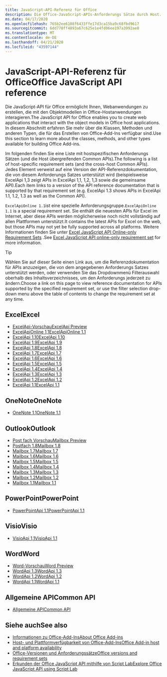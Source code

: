 ```yaml
---
title: JavaScript-API-Referenz für Office
description: Die Office-JavaScript-APIs-Anforderungs Sätze durch Host.
ms.date: 04/17/2020
ms.openlocfilehash: 765b2ee6108f6433ffe17d3ca15ba9c68fbd9617
ms.sourcegitcommit: 6dd770ff4893a67c625e1e4fd06ee197a3992ae0
ms.translationtype: MT
ms.contentlocale: de-DE
ms.lasthandoff: 04/21/2020
ms.locfileid: "43597144"
---
```

# <a name="office-javascript-api-reference"></a><span data-ttu-id="b8dba-103">JavaScript-API-Referenz für Office</span><span class="sxs-lookup"><span data-stu-id="b8dba-103">Office JavaScript API reference</span></span>

<span data-ttu-id="b8dba-104">Die JavaScript-API für Office ermöglicht Ihnen, Webanwendungen zu erstellen, die mit den Objektmodellen in Office-Hostanwendungen interagieren.</span><span class="sxs-lookup"><span data-stu-id="b8dba-104">The JavaScript API for Office enables you to create web applications that interact with the object models in Office host applications.</span></span> <span data-ttu-id="b8dba-105">In diesem Abschnitt erfahren Sie mehr über die Klassen, Methoden und anderen Typen, die für das Erstellen von Office-Add-Ins verfügbar sind.</span><span class="sxs-lookup"><span data-stu-id="b8dba-105">Use this section to learn more about the classes, methods, and other types available for building Office Add-ins.</span></span>

<span data-ttu-id="b8dba-106">Im folgenden finden Sie eine Liste mit hostspezifischen Anforderungs Sätzen (und die Host übergreifenden Common APIs).</span><span class="sxs-lookup"><span data-stu-id="b8dba-106">The following is a list of host-specific requirement sets (and the cross-host Common APIs).</span></span> <span data-ttu-id="b8dba-107">Jedes Element verweist auf eine Version der API-Referenzdokumentation, die von diesem Anforderungs Satzes unterstützt wird (beispielsweise ExcelApi 1,3 zeigt APIs in ExcelApi 1,1, 1,2, 1,3 sowie die gemeinsame API).</span><span class="sxs-lookup"><span data-stu-id="b8dba-107">Each item links to a version of the API reference documentation that is supported by that requirement set (e.g. ExcelApi 1.3 shows APIs in ExcelApi 1.1, 1.2, 1.3 as well as the Common API).</span></span>

<span data-ttu-id="b8dba-108">`ExcelApiOnline 1.1`ist eine spezielle Anforderungsgruppe.</span><span class="sxs-lookup"><span data-stu-id="b8dba-108">`ExcelApiOnline 1.1` is a special requirement set.</span></span> <span data-ttu-id="b8dba-109">Sie enthält die neuesten APIs für Excel im Internet, aber diese APIs werden möglicherweise noch nicht vollständig auf allen Plattformen unterstützt.</span><span class="sxs-lookup"><span data-stu-id="b8dba-109">It contains the latest APIs for Excel on the web, but those APIs may not yet be fully supported across all platforms.</span></span> <span data-ttu-id="b8dba-110">Weitere Informationen finden Sie unter [Excel JavaScript API Online-only Requirement Sets](/office/dev/add-ins/reference/requirement-sets/excel-api-online-requirement-set) .</span><span class="sxs-lookup"><span data-stu-id="b8dba-110">See [Excel JavaScript API online-only requirement set](/office/dev/add-ins/reference/requirement-sets/excel-api-online-requirement-set) for more information.</span></span>

> [!TIP]
> <span data-ttu-id="b8dba-111">Wählen Sie auf dieser Seite einen Link aus, um die Referenzdokumentation für APIs anzuzeigen, die von dem angegebenen Anforderungs Satzes unterstützt werden, oder verwenden Sie das Dropdownmenü Filterauswahl oberhalb des Inhaltsverzeichnisses, um den Anforderungs jederzeit zu ändern.</span><span class="sxs-lookup"><span data-stu-id="b8dba-111">Choose a link on this page to view reference documentation for APIs supported by the specified requirement set, or use the filter selection drop-down menu above the table of contents to change the requirement set at any time.</span></span>

## <a name="excel"></a><span data-ttu-id="b8dba-112">Excel</span><span class="sxs-lookup"><span data-stu-id="b8dba-112">Excel</span></span>

- [<span data-ttu-id="b8dba-113">ExcelApi-Vorschau</span><span class="sxs-lookup"><span data-stu-id="b8dba-113">ExcelApi Preview</span></span>](/javascript/api/excel?view=excel-js-preview)
- [<span data-ttu-id="b8dba-114">ExcelApiOnline 1,1</span><span class="sxs-lookup"><span data-stu-id="b8dba-114">ExcelApiOnline 1.1</span></span>](/javascript/api/excel?view=excel-js-online)
- [<span data-ttu-id="b8dba-115">ExcelApi 1.10</span><span class="sxs-lookup"><span data-stu-id="b8dba-115">ExcelApi 1.10</span></span>](/javascript/api/excel?view=excel-js-1.10)
- [<span data-ttu-id="b8dba-116">ExcelApi 1.9</span><span class="sxs-lookup"><span data-stu-id="b8dba-116">ExcelApi 1.9</span></span>](/javascript/api/excel?view=excel-js-1.9)
- [<span data-ttu-id="b8dba-117">ExcelApi 1.8</span><span class="sxs-lookup"><span data-stu-id="b8dba-117">ExcelApi 1.8</span></span>](/javascript/api/excel?view=excel-js-1.8)
- [<span data-ttu-id="b8dba-118">ExcelApi 1.7</span><span class="sxs-lookup"><span data-stu-id="b8dba-118">ExcelApi 1.7</span></span>](/javascript/api/excel?view=excel-js-1.7)
- [<span data-ttu-id="b8dba-119">ExcelApi 1.6</span><span class="sxs-lookup"><span data-stu-id="b8dba-119">ExcelApi 1.6</span></span>](/javascript/api/excel?view=excel-js-1.6)
- [<span data-ttu-id="b8dba-120">ExcelApi 1.5</span><span class="sxs-lookup"><span data-stu-id="b8dba-120">ExcelApi 1.5</span></span>](/javascript/api/excel?view=excel-js-1.5)
- [<span data-ttu-id="b8dba-121">ExcelApi 1.4</span><span class="sxs-lookup"><span data-stu-id="b8dba-121">ExcelApi 1.4</span></span>](/javascript/api/excel?view=excel-js-1.4)
- [<span data-ttu-id="b8dba-122">ExcelApi 1.3</span><span class="sxs-lookup"><span data-stu-id="b8dba-122">ExcelApi 1.3</span></span>](/javascript/api/excel?view=excel-js-1.3)
- [<span data-ttu-id="b8dba-123">ExcelApi 1.2</span><span class="sxs-lookup"><span data-stu-id="b8dba-123">ExcelApi 1.2</span></span>](/javascript/api/excel?view=excel-js-1.2)
- [<span data-ttu-id="b8dba-124">ExcelApi 1.1</span><span class="sxs-lookup"><span data-stu-id="b8dba-124">ExcelApi 1.1</span></span>](/javascript/api/excel?view=excel-js-1.1)

## <a name="onenote"></a><span data-ttu-id="b8dba-125">OneNote</span><span class="sxs-lookup"><span data-stu-id="b8dba-125">OneNote</span></span>

- [<span data-ttu-id="b8dba-126">OneNote 1,1</span><span class="sxs-lookup"><span data-stu-id="b8dba-126">OneNote 1.1</span></span>](/javascript/api/onenote?view=onenote-js-1.1)

## <a name="outlook"></a><span data-ttu-id="b8dba-127">Outlook</span><span class="sxs-lookup"><span data-stu-id="b8dba-127">Outlook</span></span>

- [<span data-ttu-id="b8dba-128">Post fach Vorschau</span><span class="sxs-lookup"><span data-stu-id="b8dba-128">Mailbox Preview</span></span>](/javascript/api/outlook?view=outlook-js-preview)
- [<span data-ttu-id="b8dba-129">Postfach 1.8</span><span class="sxs-lookup"><span data-stu-id="b8dba-129">Mailbox 1.8</span></span>](/javascript/api/outlook?view=outlook-js-1.8)
- [<span data-ttu-id="b8dba-130">Mailbox 1.7</span><span class="sxs-lookup"><span data-stu-id="b8dba-130">Mailbox 1.7</span></span>](/javascript/api/outlook?view=outlook-js-1.7)
- [<span data-ttu-id="b8dba-131">Mailbox 1.6</span><span class="sxs-lookup"><span data-stu-id="b8dba-131">Mailbox 1.6</span></span>](/javascript/api/outlook?view=outlook-js-1.6)
- [<span data-ttu-id="b8dba-132">Mailbox 1.5</span><span class="sxs-lookup"><span data-stu-id="b8dba-132">Mailbox 1.5</span></span>](/javascript/api/outlook?view=outlook-js-1.5)
- [<span data-ttu-id="b8dba-133">Mailbox 1.4</span><span class="sxs-lookup"><span data-stu-id="b8dba-133">Mailbox 1.4</span></span>](/javascript/api/outlook?view=outlook-js-1.4)
- [<span data-ttu-id="b8dba-134">Mailbox 1.3</span><span class="sxs-lookup"><span data-stu-id="b8dba-134">Mailbox 1.3</span></span>](/javascript/api/outlook?view=outlook-js-1.3)
- [<span data-ttu-id="b8dba-135">Mailbox 1.2</span><span class="sxs-lookup"><span data-stu-id="b8dba-135">Mailbox 1.2</span></span>](/javascript/api/outlook?view=outlook-js-1.2)
- [<span data-ttu-id="b8dba-136">Mailbox 1.1</span><span class="sxs-lookup"><span data-stu-id="b8dba-136">Mailbox 1.1</span></span>](/javascript/api/outlook?view=outlook-js-1.1)

## <a name="powerpoint"></a><span data-ttu-id="b8dba-137">PowerPoint</span><span class="sxs-lookup"><span data-stu-id="b8dba-137">PowerPoint</span></span>

- [<span data-ttu-id="b8dba-138">PowerPointApi 1.1</span><span class="sxs-lookup"><span data-stu-id="b8dba-138">PowerPointApi 1.1</span></span>](/javascript/api/powerpoint?view=powerpoint-js-1.1)

## <a name="visio"></a><span data-ttu-id="b8dba-139">Visio</span><span class="sxs-lookup"><span data-stu-id="b8dba-139">Visio</span></span>

- [<span data-ttu-id="b8dba-140">VisioApi 1,1</span><span class="sxs-lookup"><span data-stu-id="b8dba-140">VisioApi 1.1</span></span>](/javascript/api/visio?view=visio-js-1.1)

## <a name="word"></a><span data-ttu-id="b8dba-141">Word</span><span class="sxs-lookup"><span data-stu-id="b8dba-141">Word</span></span>

- [<span data-ttu-id="b8dba-142">Word-Vorschau</span><span class="sxs-lookup"><span data-stu-id="b8dba-142">Word Preview</span></span>](/javascript/api/word?view=word-js-preview)
- [<span data-ttu-id="b8dba-143">WordApi 1.3</span><span class="sxs-lookup"><span data-stu-id="b8dba-143">WordApi 1.3</span></span>](/javascript/api/word?view=word-js-1.3)
- [<span data-ttu-id="b8dba-144">WordApi 1.2</span><span class="sxs-lookup"><span data-stu-id="b8dba-144">WordApi 1.2</span></span>](/javascript/api/word?view=word-js-1.2)
- [<span data-ttu-id="b8dba-145">WordApi 1.1</span><span class="sxs-lookup"><span data-stu-id="b8dba-145">WordApi 1.1</span></span>](/javascript/api/word?view=word-js-1.1)

## <a name="common-api"></a><span data-ttu-id="b8dba-146">Allgemeine API</span><span class="sxs-lookup"><span data-stu-id="b8dba-146">Common API</span></span>

- [<span data-ttu-id="b8dba-147">Allgemeine API</span><span class="sxs-lookup"><span data-stu-id="b8dba-147">Common API</span></span>](/javascript/api/office?view=common-js)

## <a name="see-also"></a><span data-ttu-id="b8dba-148">Siehe auch</span><span class="sxs-lookup"><span data-stu-id="b8dba-148">See also</span></span>

- [<span data-ttu-id="b8dba-149">Informationen zu Office-Add-Ins</span><span class="sxs-lookup"><span data-stu-id="b8dba-149">About Office Add-ins</span></span>](/office/dev/add-ins/overview)
- [<span data-ttu-id="b8dba-150">Host- und Plattformverfügbarkeit von Office-Add-Ins</span><span class="sxs-lookup"><span data-stu-id="b8dba-150">Office Add-in host and platform availability</span></span>](/office/dev/add-ins/overview/office-add-in-availability)
- [<span data-ttu-id="b8dba-151">Office-Versionen und Anforderungssätze</span><span class="sxs-lookup"><span data-stu-id="b8dba-151">Office versions and requirement sets</span></span>](/office/dev/add-ins/develop/office-versions-and-requirement-sets)
- [<span data-ttu-id="b8dba-152">Erkunden der Office JavaScript API mithilfe von Script Lab</span><span class="sxs-lookup"><span data-stu-id="b8dba-152">Explore Office JavaScript API using Script Lab</span></span>](/office/dev/add-ins/overview/explore-with-script-lab)
